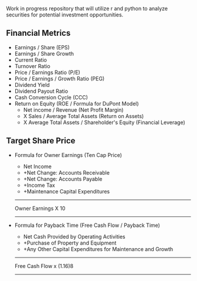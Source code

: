 Work in progress repository that will utilize r and python to analyze securities for potential investment opportunities.

## Financial Metrics
  * Earnings / Share (EPS)
  * Earnings / Share Growth
  * Current Ratio
  * Turnover Ratio
  * Price / Earnings Ratio (P/E)
  * Price / Earnings / Growth Ratio (PEG)
  * Dividend Yield
  * Dividend Payout Ratio
  * Cash Conversion Cycle (CCC)
  * Return on Equity (ROE / Formula for DuPont Model)
    + Net income / Revenue (Net Profit Margin)
    + X Sales / Average Total Assets (Return on Assets)
    + X Average Total Assets / Shareholder's Equity (Financial Leverage)
	
## Target Share Price
  * Formula for Owner Earnings (Ten Cap Price)
	+ Net Income
	+ +Net Change: Accounts Receivable
	+ +Net Change: Accounts Payable
	+ +Income Tax
	+ +Maintenance Capital Expenditures
	______________________________
	Owner Earnings 
	X 10
	______________________________


  * Formula for Payback Time (Free Cash Flow / Payback Time)
	+ Net Cash Provided by Operating Activities
	+ +Purchase of Property and Equipment
	+ +Any Other Capital Expenditures for Maintenance and Growth
	_______________________________
	Free Cash Flow
	x (1.16)8
	__________


